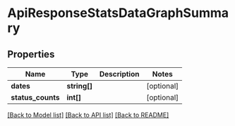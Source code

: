 # ApiResponseStatsDataGraphSummary

## Properties
Name | Type | Description | Notes
------------ | ------------- | ------------- | -------------
**dates** | **string[]** |  | [optional] 
**status_counts** | **int[]** |  | [optional] 

[[Back to Model list]](../README.md#documentation-for-models) [[Back to API list]](../README.md#documentation-for-api-endpoints) [[Back to README]](../README.md)



